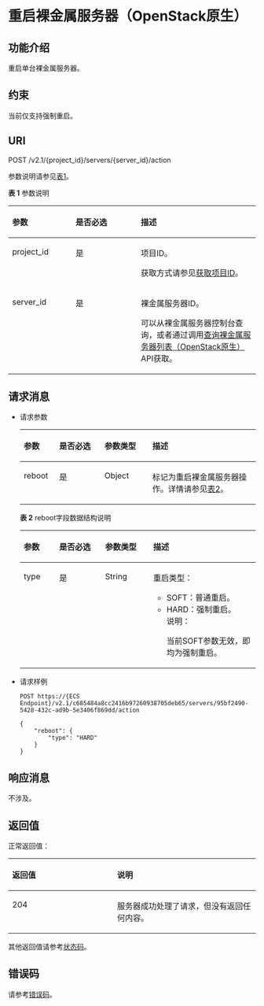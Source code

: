 # 重启裸金属服务器（OpenStack原生）<a name="ZH-CN_TOPIC_0053158716"></a>

## 功能介绍<a name="section6488958"></a>

重启单台裸金属服务器。

## 约束<a name="section57278039123222"></a>

当前仅支持强制重启。

## URI<a name="section58400626"></a>

POST /v2.1/\{project\_id\}/servers/\{server\_id\}/action

参数说明请参见[表1](#table6943612162916)。

**表 1**  参数说明

<a name="table6943612162916"></a>
<table><thead align="left"><tr id="row1694351213299"><th class="cellrowborder" valign="top" width="25.662566256625663%" id="mcps1.2.4.1.1"><p id="p17522362913"><a name="p17522362913"></a><a name="p17522362913"></a>参数</p>
</th>
<th class="cellrowborder" valign="top" width="26.32263226322632%" id="mcps1.2.4.1.2"><p id="p5642312299"><a name="p5642312299"></a><a name="p5642312299"></a>是否必选</p>
</th>
<th class="cellrowborder" valign="top" width="48.014801480148016%" id="mcps1.2.4.1.3"><p id="p1391023202918"><a name="p1391023202918"></a><a name="p1391023202918"></a>描述</p>
</th>
</tr>
</thead>
<tbody><tr id="row5943201292911"><td class="cellrowborder" valign="top" width="25.662566256625663%" headers="mcps1.2.4.1.1 "><p id="p71132302912"><a name="p71132302912"></a><a name="p71132302912"></a>project_id</p>
</td>
<td class="cellrowborder" valign="top" width="26.32263226322632%" headers="mcps1.2.4.1.2 "><p id="p91472372914"><a name="p91472372914"></a><a name="p91472372914"></a>是</p>
</td>
<td class="cellrowborder" valign="top" width="48.014801480148016%" headers="mcps1.2.4.1.3 "><p id="p19165231293"><a name="p19165231293"></a><a name="p19165231293"></a>项目ID。</p>
<p id="p652825144113"><a name="p652825144113"></a><a name="p652825144113"></a>获取方式请参见<a href="获取项目ID.md">获取项目ID</a>。</p>
</td>
</tr>
<tr id="row794311252918"><td class="cellrowborder" valign="top" width="25.662566256625663%" headers="mcps1.2.4.1.1 "><p id="p318162392918"><a name="p318162392918"></a><a name="p318162392918"></a>server_id</p>
</td>
<td class="cellrowborder" valign="top" width="26.32263226322632%" headers="mcps1.2.4.1.2 "><p id="p1119162362913"><a name="p1119162362913"></a><a name="p1119162362913"></a>是</p>
</td>
<td class="cellrowborder" valign="top" width="48.014801480148016%" headers="mcps1.2.4.1.3 "><p id="p192032314291"><a name="p192032314291"></a><a name="p192032314291"></a>裸金属服务器ID。</p>
<p id="p29791113277"><a name="p29791113277"></a><a name="p29791113277"></a>可以从裸金属服务器控制台查询，或者通过调用<a href="查询裸金属服务器列表（OpenStack原生）.md">查询裸金属服务器列表（OpenStack原生）</a>API获取。</p>
</td>
</tr>
</tbody>
</table>

## 请求消息<a name="section55843593"></a>

-   请求参数

    <a name="table37818817"></a>
    <table><thead align="left"><tr id="row57787318"><th class="cellrowborder" valign="top" width="15%" id="mcps1.1.5.1.1"><p id="p59978491115233"><a name="p59978491115233"></a><a name="p59978491115233"></a>参数</p>
    </th>
    <th class="cellrowborder" valign="top" width="19.21782178217822%" id="mcps1.1.5.1.2"><p id="p25916685817"><a name="p25916685817"></a><a name="p25916685817"></a>是否必选</p>
    </th>
    <th class="cellrowborder" valign="top" width="20.306930693069308%" id="mcps1.1.5.1.3"><p id="p26419641115233"><a name="p26419641115233"></a><a name="p26419641115233"></a>参数类型</p>
    </th>
    <th class="cellrowborder" valign="top" width="45.47524752475247%" id="mcps1.1.5.1.4"><p id="p64181866115233"><a name="p64181866115233"></a><a name="p64181866115233"></a>描述</p>
    </th>
    </tr>
    </thead>
    <tbody><tr id="row13875810"><td class="cellrowborder" valign="top" width="15%" headers="mcps1.1.5.1.1 "><p id="p50198807"><a name="p50198807"></a><a name="p50198807"></a>reboot</p>
    </td>
    <td class="cellrowborder" valign="top" width="19.21782178217822%" headers="mcps1.1.5.1.2 "><p id="p63270434181210"><a name="p63270434181210"></a><a name="p63270434181210"></a>是</p>
    </td>
    <td class="cellrowborder" valign="top" width="20.306930693069308%" headers="mcps1.1.5.1.3 "><p id="p51181499"><a name="p51181499"></a><a name="p51181499"></a>Object</p>
    </td>
    <td class="cellrowborder" valign="top" width="45.47524752475247%" headers="mcps1.1.5.1.4 "><p id="p65893970"><a name="p65893970"></a><a name="p65893970"></a>标记为重启裸金属服务器操作。详情请参见<a href="#table10346346162744">表2</a>。</p>
    </td>
    </tr>
    </tbody>
    </table>

    **表 2**  reboot字段数据结构说明

    <a name="table10346346162744"></a>
    <table><thead align="left"><tr id="row45993853162744"><th class="cellrowborder" valign="top" width="15%" id="mcps1.2.5.1.1"><p id="p85714617589"><a name="p85714617589"></a><a name="p85714617589"></a>参数</p>
    </th>
    <th class="cellrowborder" valign="top" width="19.48%" id="mcps1.2.5.1.2"><p id="p84832135211"><a name="p84832135211"></a><a name="p84832135211"></a>是否必选</p>
    </th>
    <th class="cellrowborder" valign="top" width="20.380000000000003%" id="mcps1.2.5.1.3"><p id="p2049218166215"><a name="p2049218166215"></a><a name="p2049218166215"></a>参数类型</p>
    </th>
    <th class="cellrowborder" valign="top" width="45.14%" id="mcps1.2.5.1.4"><p id="p5615615814"><a name="p5615615814"></a><a name="p5615615814"></a>描述</p>
    </th>
    </tr>
    </thead>
    <tbody><tr id="row41908639162744"><td class="cellrowborder" valign="top" width="15%" headers="mcps1.2.5.1.1 "><p id="p39156593162744"><a name="p39156593162744"></a><a name="p39156593162744"></a>type</p>
    </td>
    <td class="cellrowborder" valign="top" width="19.48%" headers="mcps1.2.5.1.2 "><p id="p164835131924"><a name="p164835131924"></a><a name="p164835131924"></a>是</p>
    </td>
    <td class="cellrowborder" valign="top" width="20.380000000000003%" headers="mcps1.2.5.1.3 "><p id="p144921162216"><a name="p144921162216"></a><a name="p144921162216"></a>String</p>
    </td>
    <td class="cellrowborder" valign="top" width="45.14%" headers="mcps1.2.5.1.4 "><p id="p34131354162744"><a name="p34131354162744"></a><a name="p34131354162744"></a>重启类型：</p>
    <a name="ul1169415154044"></a><a name="ul1169415154044"></a><ul id="ul1169415154044"><li>SOFT：普通重启。</li><li>HARD：强制重启。<div class="note" id="note3080306151059"><a name="note3080306151059"></a><a name="note3080306151059"></a><span class="notetitle"> 说明： </span><div class="notebody"><p id="p27722756151059"><a name="p27722756151059"></a><a name="p27722756151059"></a>当前SOFT参数无效，即均为强制重启。</p>
    </div></div>
    </li></ul>
    </td>
    </tr>
    </tbody>
    </table>


-   请求样例

    ```
    POST https://{ECS Endpoint}/v2.1/c685484a8cc2416b97260938705deb65/servers/95bf2490-5428-432c-ad9b-5e3406f869dd/action
    ```

    ```
    {
        "reboot": {
            "type": "HARD"
        }
    }
    ```


## 响应消息<a name="section32830290"></a>

不涉及。

## 返回值<a name="section27037160"></a>

正常返回值：

<a name="zh-cn_topic_0053158659_table753804619176"></a>
<table><thead align="left"><tr id="zh-cn_topic_0053158659_row10735134615172"><th class="cellrowborder" valign="top" width="42.42%" id="mcps1.1.3.1.1"><p id="zh-cn_topic_0053158659_p19735204616177"><a name="zh-cn_topic_0053158659_p19735204616177"></a><a name="zh-cn_topic_0053158659_p19735204616177"></a>返回值</p>
</th>
<th class="cellrowborder" valign="top" width="57.58%" id="mcps1.1.3.1.2"><p id="zh-cn_topic_0053158659_p207355465176"><a name="zh-cn_topic_0053158659_p207355465176"></a><a name="zh-cn_topic_0053158659_p207355465176"></a>说明</p>
</th>
</tr>
</thead>
<tbody><tr id="zh-cn_topic_0053158659_row1473514621713"><td class="cellrowborder" valign="top" width="42.42%" headers="mcps1.1.3.1.1 "><p id="zh-cn_topic_0053158659_p13735144611178"><a name="zh-cn_topic_0053158659_p13735144611178"></a><a name="zh-cn_topic_0053158659_p13735144611178"></a>204</p>
</td>
<td class="cellrowborder" valign="top" width="57.58%" headers="mcps1.1.3.1.2 "><p id="zh-cn_topic_0053158659_p81516575011"><a name="zh-cn_topic_0053158659_p81516575011"></a><a name="zh-cn_topic_0053158659_p81516575011"></a>服务器成功处理了请求，但没有返回任何内容。</p>
</td>
</tr>
</tbody>
</table>

其他返回值请参考[状态码](状态码.md)。

## 错误码<a name="section14752650154917"></a>

请参考[错误码](错误码.md)。

